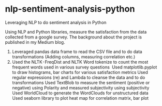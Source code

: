 # nlp-sentiment-analysis-python
Leveraging NLP to do sentiment analysis in Python

Using NLP and Python libraries, measure the satisfaction from the data collected from a google survey. The background about the project is published in my Medium blog. 


1) Leveraged pandas data frame to read the CSV file and to do data transformations (Adding columns, measuring correlation etc.)
2) Used the NLTK - FreqDist and NLTK Word tokenize to count the most frequent words used in various survey questions 
Used matplotlib.pyplot to draw histograms, bar charts for various satisfaction metrics
Used regular expressions (re) and Lambda to cleanse the data and to do transformations
Used TextBlob to measure the sentiment (positive or negative) using Polarity and measured subjectivity using subjectivity
Used WorldCloud to generate the WordClouds for unstructured data
Used seaborn library to plot heat map for correlation matrix, bar plot
